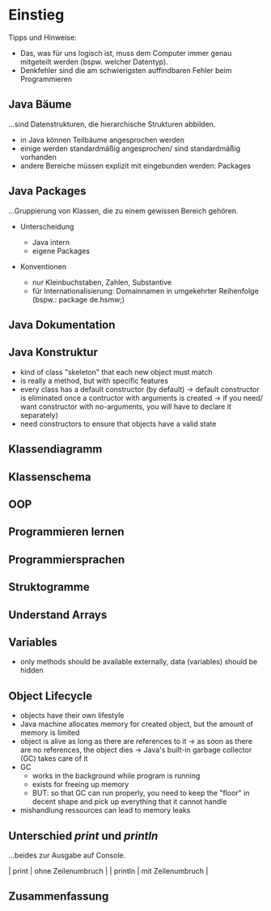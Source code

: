 # Einstieg

Tipps und Hinweise:
- Das, was für uns logisch ist, muss dem Computer immer genau mitgeteilt werden (bspw. welcher Datentyp).
- Denkfehler sind die am schwierigsten auffindbaren Fehler beim Programmieren


## Java Bäume

...sind Datenstrukturen, die hierarchische Strukturen abbilden.

- in Java können Teilbäume angesprochen werden
- einige werden standardmäßig angesprochen/ sind standardmäßig vorhanden
- andere Bereiche müssen explizit mit eingebunden werden: Packages


## Java Packages

...Gruppierung von Klassen, die zu einem gewissen Bereich gehören.

- Unterscheidung
  - Java intern
  - eigene Packages

- Konventionen
  - nur Kleinbuchstaben, Zahlen, Substantive
  - für Internationalisierung: Domainnamen in umgekehrter Reihenfolge
    (bspw.: package de.hsmw;)

## Java Dokumentation






## Java Konstruktur

- kind of class "skeleton" that each new object must match
- is really a method, but with specific features
- every class has a default constructor (by default)
  -> default constructor is eliminated once a contructor with arguments is created
  -> if you need/ want constructor with no-arguments, you will have to declare it separately)
- need constructors to ensure that objects have a valid state


## Klassendiagramm

## Klassenschema



## OOP

## Programmieren lernen

## Programmiersprachen

## Struktogramme

## Understand Arrays

## Variables

- only methods should be available externally, data (variables) should be hidden

## Object Lifecycle

- objects have their own lifestyle
- Java machine allocates memory for created object, but the amount of memory is limited
- object is alive as long as there are references to it
  -> as soon as there are no references, the object dies
  -> Java's built-in garbage collector (GC) takes care of it
- GC
  - works in the background while program is running
  - exists for freeing up memory
  - BUT: so that GC can run properly, you need to keep the "floor" in decent shape and pick up everything that it cannot handle
- mishandlung ressources can lead to memory leaks

## Unterschied _print_ und _println_

...beides zur Ausgabe auf Console.

| print   | ohne Zeilenumbruch  |
| println | mit Zeilenumbruch   |

## Zusammenfassung
